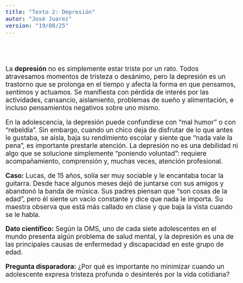 ```yaml
---
title: "Texto 2: Depresión"
autor: "José Juarez"
version: "19/08/25"
---
```


<span hidden>Local path of the file: "H:/cfr/sad4/"</span>
<span hidden>Local path of images: "H:/cfr/sad4/_i/"</span>


<br><br>

La **depresión** no es simplemente estar triste por un rato. Todos atravesamos momentos de tristeza o desánimo, pero la depresión es un trastorno que se prolonga en el tiempo y afecta la forma en que pensamos, sentimos y actuamos. Se manifiesta con pérdida de interés por las actividades, cansancio, aislamiento, problemas de sueño y alimentación, e incluso pensamientos negativos sobre uno mismo.

En la adolescencia, la depresión puede confundirse con “mal humor” o con “rebeldía”. Sin embargo, cuando un chico deja de disfrutar de lo que antes le gustaba, se aísla, baja su rendimiento escolar y siente que “nada vale la pena”, es importante prestarle atención. La depresión no es una debilidad ni algo que se solucione simplemente “poniendo voluntad”: requiere acompañamiento, comprensión y, muchas veces, atención profesional.

**Caso:** Lucas, de 15 años, solía ser muy sociable y le encantaba tocar la guitarra. Desde hace algunos meses dejó de juntarse con sus amigos y abandonó la banda de música. Sus padres piensan que “son cosas de la edad”, pero él siente un vacío constante y dice que nada le importa. Su maestra observa que está más callado en clase y que baja la vista cuando se le habla.

**Dato científico:** Según la OMS, uno de cada siete adolescentes en el mundo presenta algún problema de salud mental, y la depresión es una de las principales causas de enfermedad y discapacidad en este grupo de edad.

**Pregunta disparadora:**
¿Por qué es importante no minimizar cuando un adolescente expresa tristeza profunda o desinterés por la vida cotidiana?


<!-- HTML style definitions -->
<style>
/* Colors */
.grey1 {color: #b3b3b3;} /* my light-grey */
.grey2 {color: #999999;} /* my middle-grey */
.grey3 {color: #808080;} /* my dark-grey */
.blue1 {color: #6495ed;} /* nvim blue */
.blue2 {color: #276cdf;} /* Andrew Ng Blue */
.sky1 {color: #7dbed8;} /* nvim sky */
.sky2 {color: #27a2db;}   /* my sky */
.green {color: #81b524;} /* my green */
.red1 {color: #ec5469;} /* my coral-red */
.red2 {color: #f44336;} /* my red */
.rose {color: #ec9998:} /* nvim rose */
.gold {color: #df9d43;} /* Andrew Ng gold */
.orange1 {color: #fda556;} /* nvim orange */
.orange2 {color: #ff9505;} /*Andrew Ng orange */
.purple1 {color: #ff40ff;} /* Andrew Ng purple */
.purple2 {color: #d164d7;} /* Andrew Ng purple */
/* Font Size */
.size90 {font-size: 0.9em;}
.size85 {font-size: 0.85em;}
.size80 {font-size: 0.8em;}
.size70 {font-size: 0.7em;}
.size60 {font-size: 0.6em;}
.size50 {font-size: 0.5em;}
/* Document General Font Size */
body {font-size: 1.3em;}
</style>
<!-- Use <span> inline and <div> with several lines --->
